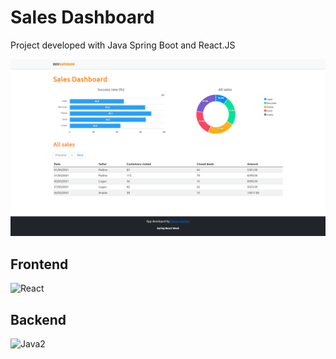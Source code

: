 # Sales Dashboard
Project developed with Java Spring Boot and React.JS



![](./SalesDashboard.png)


## Frontend

![React](https://img.shields.io/badge/-React-black?style=flat-square&logo=react)

## Backend

![Java2](https://img.shields.io/badge/Java-ED8B00?style=flat-square&logo=java&logoColor=white)
